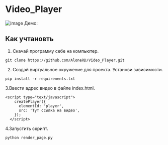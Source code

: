 # Video_Player
![image](https://user-images.githubusercontent.com/39197265/186574789-0b9dbd75-5b49-4c44-8a05-6e7e7dc7dda6.png)
 Демо:
## Как учтановть
1. Скачай программу себе на компьютер.
```
git clone https://github.com/AloneRD/Video_Player.git
```
2. Создай виртуальное окружение для проекта. Установи зависимости.
```
pip install -r requirements.txt
```
3.Ввести адрес видео в файле index.html.
```
<script type="text/javascript">
    createPlayer({
      elementId: 'player',
      src: 'Тут ссылка на видео',
    });
  </script>
```
4.Запустить скрипт.
```
python render_page.py
```
